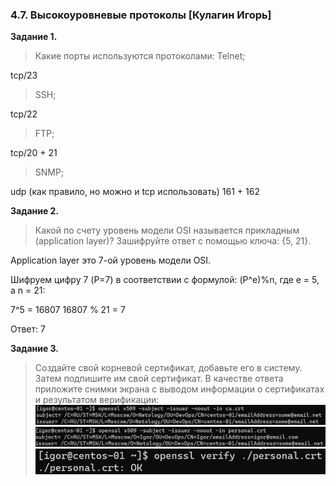 ### 4.7. Высокоуровневые протоколы [Кулагин Игорь]
**Задание 1.**

>Какие порты используются протоколами:
> Telnet;

tcp/23

>SSH;

tcp/22

>FTP;

tcp/20 + 21 

>SNMP;

udp (как правило, но можно и tcp использовать) 161 + 162

**Задание 2.**
>Какой по счету уровень модели OSI называется прикладным (application layer)?
>Зашифруйте ответ с помощью ключа: {5, 21}.

Application layer это 7-ой уровень модели OSI.

Шифруем цифру 7 (P=7) в соответствии с формулой: (P^e)%n, где e = 5, а n = 21:

7^5 =  16807
16807 % 21 = 7

Ответ: 7

**Задание 3.**
>Создайте свой корневой сертификат, добавьте его в систему.
>Затем подпишите им свой сертификат.
>В качестве ответа приложите снимки экрана с выводом информации о сертификатах и результатом верификации:
![4.7. Task #3.1](screenshots/4.7-3.1.png)
![4.7. Task #3.2](screenshots/4.7-3.2.png)
![4.7. Task #3.3](screenshots/4.7-3.3.png)